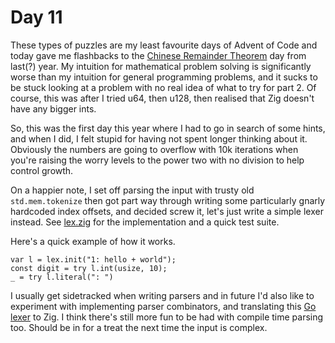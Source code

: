 # Day 11

These types of puzzles are my least favourite days of Advent of Code and today gave me flashbacks to the [Chinese Remainder Theorem](https://en.wikipedia.org/wiki/Chinese_remainder_theorem) day from last(?) year. My intuition for mathematical problem solving is significantly worse than my intuition for general programming problems, and it sucks to be stuck looking at a problem with no real idea of what to try for part 2. Of course, this was after I tried u64, then u128, then realised that Zig doesn't have any bigger ints.

So, this was the first day this year where I had to go in search of some hints, and when I did, I felt stupid for having not spent longer thinking about it. Obviously the numbers are going to overflow with 10k iterations when you're raising the worry levels to the power two with no division to help control growth.

On a happier note, I set off parsing the input with trusty old `std.mem.tokenize` then got part way through writing some particularly gnarly hardcoded index offsets, and decided screw it, let's just write a simple lexer instead. See [lex.zig](./lex.zig) for the implementation and a quick test suite.

Here's a quick example of how it works.

```zig
var l = lex.init("1: hello + world");
const digit = try l.int(usize, 10);
_ = try l.literal(": ")
```

I usually get sidetracked when writing parsers and in future I'd also like to experiment with implementing parser combinators, and translating this [Go lexer](https://www.youtube.com/watch?v=HxaD_trXwRE) to Zig. I think there's still more fun to be had with compile time parsing too. Should be in for a treat the next time the input is complex.
